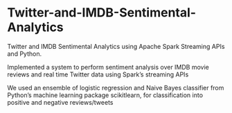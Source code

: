# Twitter-and-IMDB-Sentimental-Analytics
Twitter and IMDB Sentimental Analytics using Apache Spark Streaming APIs and Python.

Implemented a system to perform sentiment analysis over IMDB movie reviews and real time Twitter data using Spark’s streaming APIs

We used an ensemble of logistic regression and Naive Bayes classifier from Python’s machine learning package scikit­learn, for classification into positive and negative reviews/tweets
